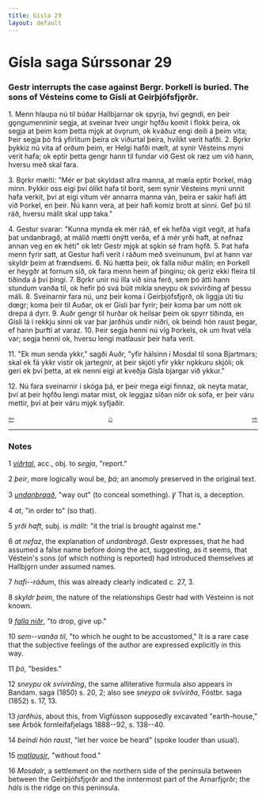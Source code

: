 ```yaml
---
title: Gísla 29
layout: default
---
```


# Gísla saga Súrssonar 29

### Gestr interrupts the case against Bergr. Þorkell is buried. The sons of Vésteins come to Gísli at Geirþjófsfj&#x1EB;rðr.

1\. Menn hlaupa nú til búðar Hallbjarnar ok spyrja, hví gegndi, en þeir g&#x1EB;ngumenninir segja, at sveinar tveir ungir h&#x1EB;fðu komit í flokk þeira, ok segja at þeim kom þetta mj&#x1EB;k at óv&#x1EB;rum, ok kváðuz engi deili á þeim vita; Þeir segja þó frá yfirlitum þeira ok viðurtal þeira, hvílíkt verit hafði. 2. B&#x1EB;rkr þykkiz nú vita af orðum þeim, er Helgi hafði mælt, at synir Vésteins myni verit hafa; ok eptir þetta gengr hann til fundar við Gest ok ræz um við hann, hversu með skal fara.

3\. B&#x1EB;rkr mælti: "Mér er þat skyldast allra manna, at mæla eptir Þorkel, mág minn. Þykkir oss eigi því ólíkt hafa til borit, sem synir Vésteins myni unnit hafa verkit, því at eigi vitum vér annarra manna ván, þeira er sakir hafi átt við Þorkel, en þeir. Nú kann vera, at þeir hafi komiz brott at sinni. Gef þú til ráð, hversu málit skal upp taka."

4\. Gestur svarar: "Kunna mynda ek mér ráð, ef ek hefða vígit vegit, at hafa þat undanbragð, at málið mætti ónýtt verða, ef á mér yrði haft, at nefnaz annan veg en ek héti" ok letr Gestr mj&#x1EB;k at s&#x1EB;kin sé fram h&#x1EB;fð. 5. Þat hafa menn fyrir satt, at Gestur hafi verit í ráðum með sveinunum, því at hann var skyldr þeim at frændsemi. 6. Nú hætta þeir, ok falla niður málin; en Þorkell er heygðr at fornum sið, ok fara menn heim af þinginu; ok geriz ekki fleira til tíðinda á því þingi. 7. B&#x1EB;rkr unir nú illa við sína ferð, sem þó átti hann stundum vanða til, ok hefir þó svá búit mikla sneypu ok svívirðing af þessu máli. 8. Sveinarnir fara nú, unz þeir koma í Geirþjófsfj&#x1EB;rð, ok liggja úti tíu d&oelig;gr; koma þeir til Auðar, ok er Gísli þar fyrir; þeir koma þar um nótt ok drepa á dyrr. 9. Auðr gengr til hurðar ok heilsar þeim ok spyrr tíðinda, en Gísli lá í rekkju sinni ok var þar jarðhús undir niðri, ok beindi hón raust þegar, ef hann þurfti at varaz. 10. Þeir segja henni nú víg Þorkels, ok um hvat véla var; segja henni ok, hversu lengi matlausir þeir hafa verit.

11\. "Ek mun senda ykkr," sagði Auðr, "yfir hálsinn í Mosdal til sona Bjartmars; skal ek fá ykkr vistir ok jartegnir, at þeir skjóti yfir ykkr n&#x1EB;kkuru skjóli; ok geri ek því þetta, at ek nenni eigi at kveðja Gísla bjargar við ykkur."

12\. Nú fara sveinarnir í skóga þá, er þeir mega eigi finnaz, ok neyta matar, því at þeir h&#x1EB;fðu lengi matar mist, ok leggjaz síðan niðr ok sofa, er þeir váru mettir, því at þeir váru mj&#x1EB;k syfjaðir.

<div style="float: left"><a href="http://rcblack.net/Gisla_saga/Gisla_28">⇦</a></div>
<div style="float: right"><a href="http://rcblack.net/Gisla_saga/Gisla_30">⇨</a></div>
<div style="margin: 0 auto; width: 100px;"><a href="http://rcblack.net/Gisla_saga/Gisla_home">&#8962;</a></div>

---

### Notes

1 [_viðrtal_](http://web.ff.cuni.cz/cgi-bin/uaa_slovnik/gmc_search_v3?cmd=viewthis&id=cv:b0704:56), acc., obj. to _segja_, "report."

2 _þeir_, more logically woul be, _þá_; an anomoly preserved in the original text.

3 [_undanbragð_](http://web.ff.cuni.cz/cgi-bin/uaa_slovnik/gmc_search_v3?cmd=viewthis&id=cv:b0652:12), "way out" (to conceal something).
&#42856; That is, a deception.

4 _at_, "in order to" (so that).

5 _yrði haft_, subj. is _málit_: "it the trial is brought against me."

6 _at nefaz_, the explanation of _undanbragð_. Gestr expresses, that he had assumed a false name before doing the act, suggesting, as it seems, that Véstein's sons (of which nothing is reported) had introduced themselves at Hallbj&#x1EB;rn under assumed names.

7 _hafi--ráðum_, this was already clearly indicated c. 27, 3.

8 _skyldr þeim_, the nature of the relationships Gestr had with Vésteinn is not known.  

9 [_falla niðr_](http://web.ff.cuni.cz/cgi-bin/uaa_slovnik/gmc_search_v3?cmd=viewthis&id=cv:b0140:1), "to drop, give up."

10 _sem--vanða til_, "to which he ought to be accustomed," It is a rare case that the subjective feelings of the author are expressed explicitly in this way.

11 _þó_, "besides."

12 _sneypu ok svívirðing_, the same alliterative formula also appears in Bandam. saga (1850) s. 20, 2; also see _sneypa ok svívirða_, Fóstbr. saga (1852) s. 17, 13.

13 _jarðhús_, about this, from Vigfússon supposedly excavated "earth-house," see Árbók fornleifafjelags 1888--92, s. 138--40.

14 _beindi hón raust_, "let her voice be heard" (spoke louder than usual).

15 [_matlausir_](http://web.ff.cuni.cz/cgi-bin/uaa_slovnik/gmc_search_v3?cmd=viewthis&id=cv:b0414:43), "without food."

16 _Mosdalr_, a settlement on the northern side of the peninsula between between the Geirþjófsfj&#x1EB;rðr and the inntermost part of the Arnarfj&#x1EB;rðr; the _háls_ is the ridge on this peninsula.

